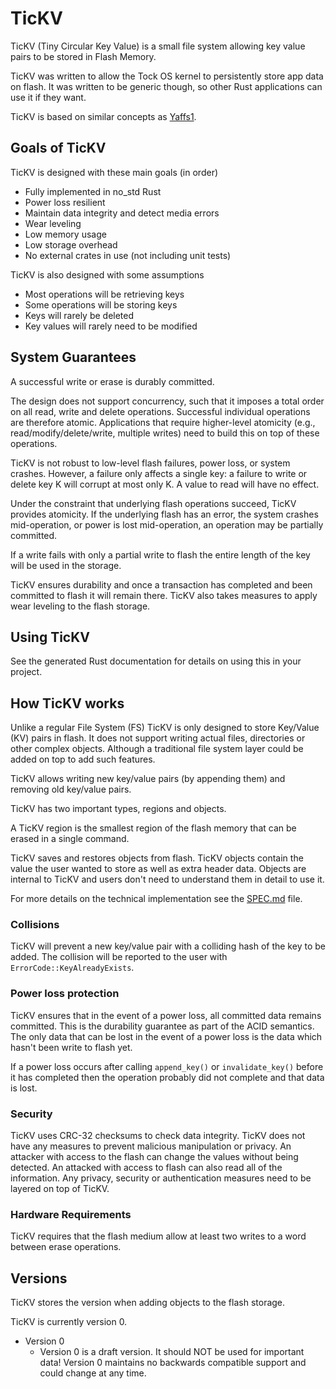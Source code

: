 # TicKV

TicKV (Tiny Circular Key Value) is a small file system allowing
key value pairs to be stored in Flash Memory.

TicKV was written to allow the Tock OS kernel to persistently store app data
on flash. It was written to be generic though, so other Rust applications can
use it if they want.

TicKV is based on similar concepts as
[Yaffs1](https://yaffs.net/documents/how-yaffs-works).

## Goals of TicKV

TicKV is designed with these main goals (in order)

 * Fully implemented in no_std Rust
 * Power loss resilient
 * Maintain data integrity and detect media errors
 * Wear leveling
 * Low memory usage
 * Low storage overhead
 * No external crates in use (not including unit tests)

TicKV is also designed with some assumptions

 * Most operations will be retrieving keys
 * Some operations will be storing keys
 * Keys will rarely be deleted
 * Key values will rarely need to be modified

## System Guarantees

A successful write or erase is durably committed.

The design does not support concurrency, such that it imposes a total order
on all read, write and delete operations. Successful individual operations
are therefore atomic. Applications that require higher-level atomicity
(e.g., read/modify/delete/write, multiple writes) need to build this on top
of these operations.

TicKV is not robust to low-level flash failures, power loss, or system
crashes. However, a failure only affects a single key: a failure to write
or delete key K will corrupt at most only K. A value to read will have no
effect.

Under the constraint that underlying flash operations succeed, TicKV provides
atomicity. If the underlying flash has an error, the system crashes
mid-operation, or power is lost mid-operation, an operation may be
partially committed.

If a write fails with only a partial write to flash the entire length of
the key will be used in the storage.

TicKV ensures durability and once a transaction has completed
and been committed to flash it will remain there. TicKV also takes measures
to apply wear leveling to the flash storage.

## Using TicKV

See the generated Rust documentation for details on using this in your project.

## How TicKV works

Unlike a regular File System (FS) TicKV is only designed to store Key/Value (KV)
pairs in flash. It does not support writing actual files, directories or other
complex objects. Although a traditional file system layer could be added on top
to add such features.

TicKV allows writing new key/value pairs (by appending them) and removing
old key/value pairs.

TicKV has two important types, regions and objects.

A TicKV region is the smallest region of the flash memory that can be erased
in a single command.

TicKV saves and restores objects from flash. TicKV objects contain the value
the user wanted to store as well as extra header data. Objects are internal to
TicKV and users don't need to understand them in detail to use it.

For more details on the technical implementation see the [SPEC.md](./SPEC.md) file.

### Collisions

TicKV will prevent a new key/value pair with a colliding hash of the key to be
added. The collision will be reported to the user with
`ErrorCode::KeyAlreadyExists`.

### Power loss protection

TicKV ensures that in the event of a power loss, all committed data remains
committed. This is the durability guarantee as part of the ACID semantics.
The only data that can be lost in the event of a power loss is
the data which hasn't been write to flash yet.

If a power loss occurs after calling `append_key()` or `invalidate_key()`
before it has completed then the operation probably did not complete and
that data is lost.

### Security

TicKV uses CRC-32 checksums to check data integrity. TicKV does not have any
measures to prevent malicious manipulation or privacy. An attacker with access
to the flash can change the values without being detected. An attacked with
access to flash can also read all of the information. Any privacy, security or
authentication measures need to be layered on top of TicKV.

### Hardware Requirements

TicKV requires that the flash medium allow at least two writes to a word between
erase operations.

## Versions

TicKV stores the version when adding objects to the flash storage.

TicKV is currently version 0.

 * Version 0
   * Version 0 is a draft version. It should NOT be used for important data!
     Version 0 maintains no backwards compatible support and could change at
     any time.
